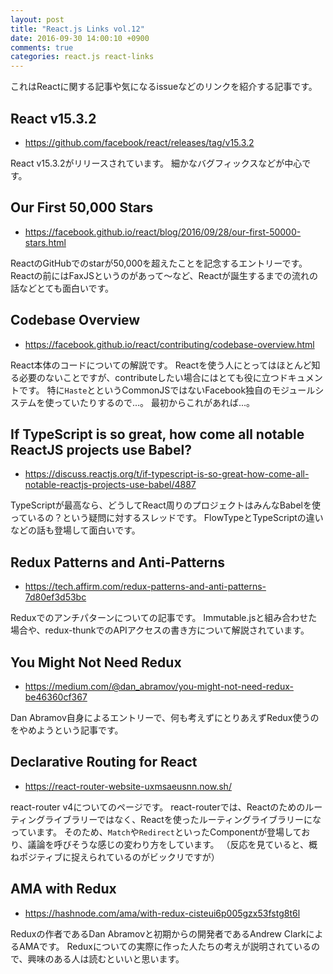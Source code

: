 ```yaml
---
layout: post
title: "React.js Links vol.12"
date: 2016-09-30 14:00:10 +0900
comments: true
categories: react.js react-links
---
```


これはReactに関する記事や気になるissueなどのリンクを紹介する記事です。

<!-- more -->

## React v15.3.2

* https://github.com/facebook/react/releases/tag/v15.3.2

React v15.3.2がリリースされています。
細かなバグフィックスなどが中心です。

## Our First 50,000 Stars

* https://facebook.github.io/react/blog/2016/09/28/our-first-50000-stars.html

ReactのGitHubでのstarが50,000を超えたことを記念するエントリーです。
Reactの前にはFaxJSというのがあって〜など、Reactが誕生するまでの流れの話などとても面白いです。

## Codebase Overview

* https://facebook.github.io/react/contributing/codebase-overview.html

React本体のコードについての解説です。
Reactを使う人にとってはほとんど知る必要のないことですが、contributeしたい場合にはとても役に立つドキュメントです。
特に`Haste`とというCommonJSではないFacebook独自のモジュールシステムを使っていたりするので...。
最初からこれがあれば...。

## If TypeScript is so great, how come all notable ReactJS projects use Babel?

* https://discuss.reactjs.org/t/if-typescript-is-so-great-how-come-all-notable-reactjs-projects-use-babel/4887

TypeScriptが最高なら、どうしてReact周りのプロジェクトはみんなBabelを使っているの？という疑問に対するスレッドです。
FlowTypeとTypeScriptの違いなどの話も登場して面白いです。

## Redux Patterns and Anti-Patterns

* https://tech.affirm.com/redux-patterns-and-anti-patterns-7d80ef3d53bc

Reduxでのアンチパターンについての記事です。
Immutable.jsと組み合わせた場合や、redux-thunkでのAPIアクセスの書き方について解説されています。

## You Might Not Need Redux

* https://medium.com/@dan_abramov/you-might-not-need-redux-be46360cf367

Dan Abramov自身によるエントリーで、何も考えずにとりあえずRedux使うのをやめようという記事です。

## Declarative Routing for React

* https://react-router-website-uxmsaeusnn.now.sh/

react-router v4についてのページです。
react-routerでは、Reactのためのルーティングライブラリーではなく、Reactを使ったルーティングライブラリーになっています。
そのため、`Match`や`Redirect`といったComponentが登場しており、議論を呼びそうな感じの変わり方をしています。
（反応を見ていると、概ねポジティブに捉えられているのがビックリですが）

## AMA with Redux

* https://hashnode.com/ama/with-redux-cisteui6p005gzx53fstg8t6l

Reduxの作者であるDan Abramovと初期からの開発者であるAndrew ClarkによるAMAです。
Reduxについての実際に作った人たちの考えが説明されているので、興味のある人は読むといいと思います。
